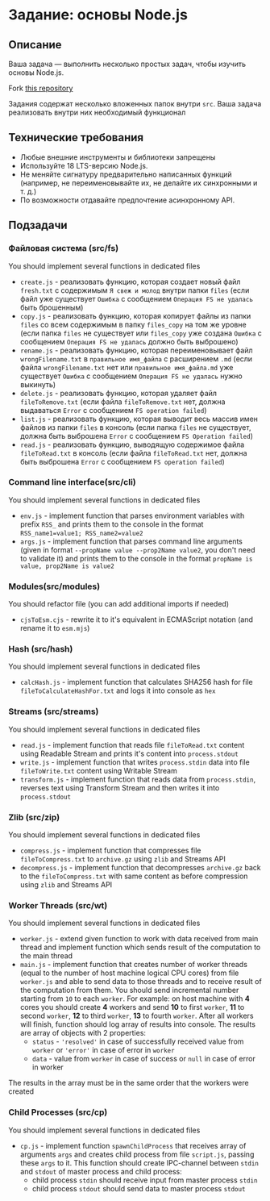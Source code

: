 # Задание: основы Node.js

## Описание

Ваша задача — выполнить несколько простых задач, чтобы изучить основы Node.js.

Fork [this repository](https://github.com/AlreadyBored/node-nodejs-basics)

Задания содержат несколько вложенных папок внутри `src`. Ваша задача реализовать внутри них необходимый функционал
## Технические требования

- Любые внешние инструменты и библиотеки запрещены
- Используйте 18 LTS-версию Node.js.
- Не меняйте сигнатуру предварительно написанных функций (например, не переименовывайте их, не делайте их синхронными и т. д.)
- По возможности отдавайте предпочтение асинхронному API.

## Подзадачи

### Файловая система (src/fs)

You should implement several functions in dedicated files
- `create.js` - реализовать функцию, которая создает новый файл `fresh.txt` с содержимым `Я свеж и молод` внутри папки `files` (если файл уже существует `Ошибка` с сообщением `Операция FS не удалась` быть брошенным)
- `copy.js` - реализовать функцию, которая копирует файлы из папки `files` со всем содержимым в папку `files_copy` на том же уровне (если папка `files` не существует или `files_copy` уже создана `Ошибка` с сообщением `Операция FS не удалась` должно быть выброшено)
- `rename.js` - реализовать функцию, которая переименовывает файл `wrongFilename.txt` в `правильное имя_файла` с расширением `.md` (если файла `wrongFilename.txt` нет или `правильное имя_файла.md` уже существует `Ошибка` с сообщением `Операция FS не удалась` нужно выкинуть)
- `delete.js` - реализовать функцию, которая удаляет файл `fileToRemove.txt` (если файла `fileToRemove.txt` нет, должна выдаваться `Error` с сообщением `FS operation failed`)
- `list.js` - реализовать функцию, которая выводит весь массив имен файлов из папки `files` в консоль (если папка `files` не существует, должна быть выброшена `Error` с сообщением `FS Operation failed`)
- `read.js` - реализовать функцию, выводящую содержимое файла `fileToRead.txt` в консоль (если файла `fileToRead.txt` нет, должна быть выброшена `Error` с сообщением `FS operation failed`)

### Command line interface(src/cli)

You should implement several functions in dedicated files

- `env.js` - implement function that parses environment variables with prefix `RSS_` and prints them to the console in the format `RSS_name1=value1; RSS_name2=value2`
- `args.js` - implement function that parses command line arguments (given in format `--propName value --prop2Name value2`, you don't need to validate it) and prints them to the console in the format `propName is value, prop2Name is value2`

### Modules(src/modules)

You should refactor file (you can add additional imports if needed)

- `cjsToEsm.cjs` - rewrite it to it's equivalent in ECMAScript notation (and rename it to `esm.mjs`)

### Hash (src/hash)

You should implement several functions in dedicated files

- `calcHash.js` - implement function that calculates SHA256 hash for file `fileToCalculateHashFor.txt` and logs it into console as `hex`

### Streams (src/streams)

You should implement several functions in dedicated files

- `read.js` - implement function that reads file `fileToRead.txt` content using Readable Stream and prints it's content into `process.stdout`
- `write.js` - implement function that writes `process.stdin` data into file `fileToWrite.txt` content using Writable Stream
- `transform.js` - implement function that reads data from `process.stdin`, reverses text using Transform Stream and then writes it into `process.stdout`

### Zlib (src/zip)

You should implement several functions in dedicated files

- `compress.js` - implement function that compresses file `fileToCompress.txt` to `archive.gz` using `zlib` and Streams API
- `decompress.js` - implement function that decompresses `archive.gz` back to the `fileToCompress.txt` with same content as before compression using `zlib` and Streams API

### Worker Threads (src/wt)

You should implement several functions in dedicated files

- `worker.js` - extend given function to work with data received from main thread and implement function which sends result of the computation to the main thread
- `main.js` - implement function that creates number of worker threads (equal to the number of host machine logical CPU cores) from file `worker.js` and able to send data to those threads and to receive result of the computation from them. You should send incremental number starting from `10` to each `worker`. For example: on host machine with **4** cores you should create **4** workers and send **10** to first `worker`, **11** to second `worker`, **12** to third `worker`, **13** to fourth `worker`. After all workers will finish, function should log array of results into console. The results are array of objects with 2 properties:
    - `status` - `'resolved'` in case of successfully received value from `worker` or `'error'` in case of error in `worker`
    - `data` - value from `worker` in case of success or `null` in case of error in worker

The results in the array must be in the same order that the workers were created

### Child Processes (src/cp)

You should implement several functions in dedicated files

- `cp.js` - implement function `spawnChildProcess` that receives array of arguments `args` and creates child process from file `script.js`, passing these `args` to it. This function should create IPC-channel between `stdin` and `stdout` of master process and child process:
    - child process `stdin` should receive input from master process `stdin`
    - child process `stdout` should send data to master process `stdout`

